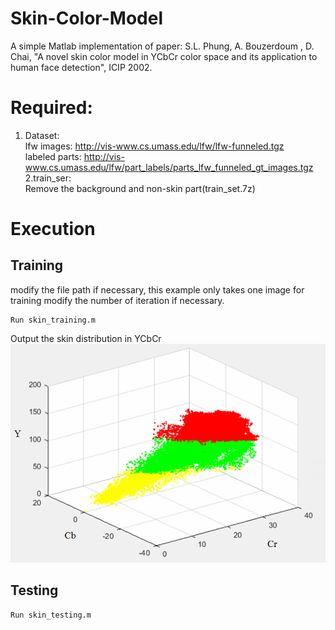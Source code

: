 # Skin-Color-Model
A simple Matlab implementation of paper: S.L. Phung, A. Bouzerdoum
, D. Chai, "A novel skin color model in YCbCr color space and its application to human face detection", ICIP 2002.

# Required:
1. Dataset: <br>
lfw images: http://vis-www.cs.umass.edu/lfw/lfw-funneled.tgz <br>
labeled parts: http://vis-www.cs.umass.edu/lfw/part_labels/parts_lfw_funneled_gt_images.tgz
2.train_ser:<br>
Remove the background and non-skin part(train_set.7z)

# Execution
## Training
modify the file path if necessary, this example only takes one image for training
modify the number of iteration if necessary.
```
Run skin_training.m
```
Output the skin distribution in YCbCr
<br>
![Skin distribution in YCbCr](Skin_model.png)
<br>

## Testing
```
Run skin_testing.m
```
